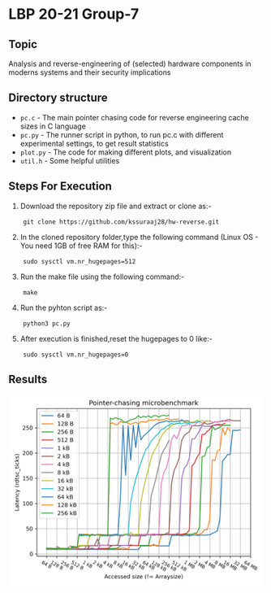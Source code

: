 # LBP 20-21 Group-7

## Topic
Analysis and reverse-engineering of (selected) hardware components in moderns systems and their security implications

## Directory structure 

- `pc.c` - The main pointer chasing code for reverse engineering cache sizes in C language
- `pc.py` - The runner script in python, to run pc.c with different experimental settings, to get result statistics
- `plot.py` - The code for making different plots, and visualization
- `util.h` - Some helpful utilities


## Steps For Execution
1. Download the repository zip file and extract or clone as:-
```
    git clone https://github.com/kssuraaj28/hw-reverse.git
``` 
2. In the cloned repository folder,type the following command (Linux OS - You need 1GB of free RAM for this):-
```
    sudo sysctl vm.nr_hugepages=512
```
3.  Run the make file using the following command:-
```
    make
```
4. Run the pyhton script as:-
```
    python3 pc.py
```
5. After execution is finished,reset the hugepages to 0 like:-
```
    sudo sysctl vm.nr_hugepages=0
``` 
## Results

![plot](images/results.png)

